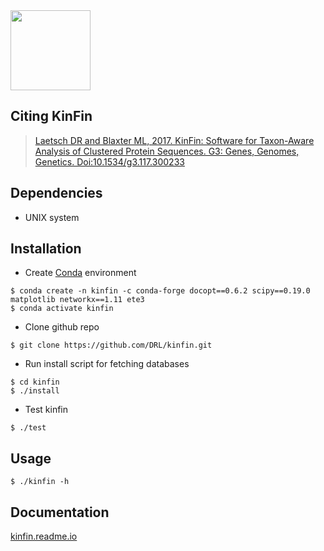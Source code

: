 <img src="https://cloud.githubusercontent.com/assets/167909/26763490/8f07758a-494b-11e7-8fb7-83b8153f4691.png" width="128"> 

Citing KinFin
-------------

> [Laetsch DR and Blaxter ML, 2017. KinFin: Software for Taxon-Aware Analysis of Clustered Protein Sequences. G3: Genes, Genomes, Genetics. Doi:10.1534/g3.117.300233](https://doi.org/10.1534/g3.117.300233)

Dependencies
------------
- UNIX system 

Installation
------------

- Create [Conda](https://conda.io/en/latest/miniconda.html) environment
    
```
$ conda create -n kinfin -c conda-forge docopt==0.6.2 scipy==0.19.0 matplotlib networkx==1.11 ete3
$ conda activate kinfin
```

- Clone github repo

```
$ git clone https://github.com/DRL/kinfin.git
```

- Run install script for fetching databases

```
$ cd kinfin
$ ./install
```

- Test kinfin 

```
$ ./test
```

Usage
-----

    $ ./kinfin -h

Documentation
-------------

[kinfin.readme.io](https://kinfin.readme.io)
